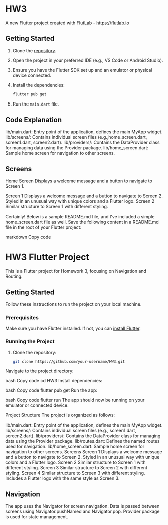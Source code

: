 # HW3

A new Flutter project created with FlutLab - <https://flutlab.io>

## Getting Started

1. Clone the [repository](https://github.com/Farangiz01/hw3.git).
2. Open the project in your preferred IDE (e.g., VS Code or Android Studio).
3. Ensure you have the Flutter SDK set up and an emulator or physical device connected.
4. Install the dependencies:

    ```bash
    flutter pub get
    ```

5. Run the `main.dart` file.

## Code Explanation
lib/main.dart: Entry point of the application, defines the main MyApp widget.
lib/screens/: Contains individual screen files (e.g.,home_screen.dart, screen1.dart, screen2.dart).
lib/providers/: Contains the DataProvider class for managing data using the Provider package.
lib/home_screen.dart: Sample home screen for navigation to other screens.

## Screens
Home Screen
Displays a welcome message and a button to navigate to Screen 1.

Screen 1
Displays a welcome message and a button to navigate to Screen 2.
Styled in an unusual way with unique colors and a Flutter logo.
Screen 2
Similar structure to Screen 1 with different styling.

Certainly! Below is a sample README.md file, and I've included a simple home_screen.dart file as well. Save the following content in a README.md file in the root of your Flutter project:

markdown
Copy code
# HW3 Flutter Project

This is a Flutter project for Homework 3, focusing on Navigation and Routing.

## Getting Started

Follow these instructions to run the project on your local machine.

### Prerequisites

Make sure you have Flutter installed. If not, you can [install Flutter](https://flutter.dev/docs/get-started/install).

### Running the Project

1. Clone the repository:

   ```bash
   git clone https://github.com/your-username/HW3.git
Navigate to the project directory:

bash
Copy code
cd HW3
Install dependencies:

bash
Copy code
flutter pub get
Run the app:

bash
Copy code
flutter run
The app should now be running on your emulator or connected device.

Project Structure
The project is organized as follows:

lib/main.dart: Entry point of the application, defines the main MyApp widget.
lib/screens/: Contains individual screen files (e.g., screen1.dart, screen2.dart).
lib/providers/: Contains the DataProvider class for managing data using the Provider package.
lib/routes.dart: Defines the named routes used for navigation.
lib/home_screen.dart: Sample home screen for navigation to other screens.
Screens
Screen 1
Displays a welcome message and a button to navigate to Screen 2.
Styled in an unusual way with unique colors and a Flutter logo.
Screen 2
Similar structure to Screen 1 with different styling.
Screen 3
Similar structure to Screen 2 with different styling.
Screen 4
Similar structure to Screen 3 with different styling.
Includes a Flutter logo with the same style as Screen 3.
## Navigation
The app uses the Navigator for screen navigation.
Data is passed between screens using Navigator.pushNamed and Navigator.pop.
Provider package is used for state management.
